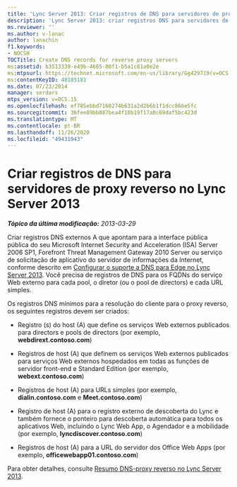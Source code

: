 ```yaml
---
title: 'Lync Server 2013: Criar registros de DNS para servidores de proxy reverso'
description: 'Lync Server 2013: criar registros DNS para servidores de proxy reverso.'
ms.reviewer: ''
ms.author: v-lanac
author: lanachin
f1.keywords:
- NOCSH
TOCTitle: Create DNS records for reverse proxy servers
ms:assetid: b3513339-e49b-4665-80f1-b5a1c81a0e2e
ms:mtpsurl: https://technet.microsoft.com/en-us/library/Gg429719(v=OCS.15)
ms:contentKeyID: 48185181
ms.date: 07/23/2014
manager: serdars
mtps_version: v=OCS.15
ms.openlocfilehash: ef785ebbd7160274b631a2d2b6b1f1dcc866e5fc
ms.sourcegitcommit: 36fee89bb887bea4f18b19f17a8c69daf5bc423d
ms.translationtype: MT
ms.contentlocale: pt-BR
ms.lasthandoff: 11/26/2020
ms.locfileid: "49431943"
---
```

# <a name="create-dns-records-for-reverse-proxy-servers-in-lync-server-2013"></a>Criar registros de DNS para servidores de proxy reverso no Lync Server 2013

<div data-xmlns="http://www.w3.org/1999/xhtml">

<div class="topic" data-xmlns="http://www.w3.org/1999/xhtml" data-msxsl="urn:schemas-microsoft-com:xslt" data-cs="https://msdn.microsoft.com/">

<div data-asp="https://msdn2.microsoft.com/asp">



</div>

<div id="mainSection">

<div id="mainBody">

<span> </span>

_**Tópico da última modificação:** 2013-03-29_

Criar registros DNS externos A que apontam para a interface pública pública do seu Microsoft Internet Security and Acceleration (ISA) Server 2006 SP1, Forefront Threat Management Gateway 2010 Server ou serviço de solicitação de aplicativo do servidor de informações da Internet, conforme descrito em [Configurar o suporte a DNS para Edge no Lync Server 2013](lync-server-2013-configure-dns-for-edge-support.md). Você precisa de registros de DNS para os FQDNs do serviço Web externo para cada pool, o diretor (ou o pool de directors) e cada URL simples.

Os registros DNS mínimos para a resolução do cliente para o proxy reverso, os seguintes registros devem ser criados:

  - Registro (s) do host (A) que define os serviços Web externos publicados para directors e pools de directors (por exemplo, **webdirext.contoso.com**)

  - Registros de host (A) que definem os serviços Web externos publicados para serviços Web externos hospedados em todas as funções de servidor front-end e Standard Edition (por exemplo, **webext.contoso.com**)

  - Registros de host (A) para URLs simples (por exemplo, **dialin.contoso.com** e **Meet.contoso.com**)

  - Registro de host (A) para o registro externo de descoberta do Lync e também fornece o ponteiro para descoberta automática para todos os aplicativos Web, incluindo o Lync Web App, o Agendador e a mobilidade (por exemplo, **lyncdiscover.contoso.com**)

  - Registros de host (A) para a URL do servidor dos Office Web Apps (por exemplo, **officewebapp01.contoso.com**)

Para obter detalhes, consulte [Resumo DNS-proxy reverso no Lync Server 2013](lync-server-2013-dns-summary-reverse-proxy.md).

</div>

<span> </span>

</div>

</div>

</div>

